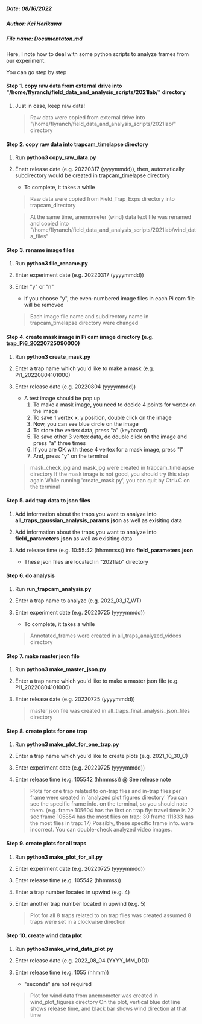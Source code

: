 ##### Date: 08/16/2022
##### Author: Kei Horikawa
##### File name: Documentaton.md



Here, I note how to deal with some python scripts to analyze frames from our experiment. 

You can go step by step


####  Step 1. copy raw data from external drive into "/home/flyranch/field_data_and_analysis_scripts/2021lab/" directory
1. Just in case, keep raw data!

	> Raw data were copied from external drive into "/home/flyranch/field_data_and_analysis_scripts/2021lab/" directory

#### Step 2. copy raw data into trapcam_timelapse directory
1. Run **python3 copy_raw_data.py**

2. Enetr release date (e.g. 20220317 (yyyymmdd)), then, automatically subdirectory would be created in trapcam_timelapse directory
   * To complete, it takes a while

	> Raw data were copied from Field_Trap_Exps directory into trapcam_directory
	
	> At the same time, anemometer (wind) data text file was renamed and copied into "/home/flyranch/field_data_and_analysis_scripts/2021lab/wind_data_files"


#### Step 3. rename image files
1. Run **python3 file_rename.py**
2. Enter experiment date (e.g. 20220317 (yyyymmdd))
3. Enter "y" or "n"
   * If you choose "y", the even-numbered image files in each Pi cam file will be removed

	> Each image file name and subdirectory name in trapcam_timelapse directory were changed

#### Step 4. create mask image in Pi cam image directory (e.g. trap_Pi6_20220725090000)
1. Run **python3 create_mask.py**
2. Enter a trap name which you'd like to make a mask (e.g. Pi1_20220804101000)
3. Enter release date (e.g. 20220804 (yyyymmdd))

   * A test image should be pop up
      1. To make a mask image, you need to decide 4 points for vertex on the image
      2. To save 1 vertex x, y position, double click on the image
      3. Now, you can see blue circle on the image
      4. To store the vertex data, press "a" (keyboard)
      5. To save other 3 vertex data,  do double click on the image and press "a" three times
      6. If you are OK with these 4 vertex for a mask image, press "l"
      7. And, press "y" on the terminal


	> mask_check.jpg and mask.jpg were created in trapcam_timelapse directory
	> If the mask image is not good, you should try this step again
	> While running 'create_mask.py', you can quit by Ctrl+C on the terminal


#### Step 5. add trap data to json files
1. Add information about the traps you want to analyze into **all_traps_gaussian_analysis_params.json** as well as exisiting data
2. Add information about the traps you want to analyze into **field_parameters.json** as well as exisiting data
3. Add release time (e.g. 10:55:42 (hh:mm:ss)) into **field_parameters.json**

	+ These json files are located in "2021lab" directory

#### Step 6. do analysis 
1. Run **run_trapcam_analysis.py**
2. Enter a trap name to analyze (e.g. 2022_03_17_WT)
3. Enter experiment date (e.g. 20220725 (yyyymmdd))
   * To complete, it takes a while
	
	> Annotated_frames were created in all_traps_analyzed_videos directory


#### Step 7. make master json file
1. Run **python3 make_master_json.py**
2. Enter a trap name which you'd like to make a master json file (e.g. Pi1_20220804101000)
3. Enter release date (e.g. 20220725 (yyyymmdd))

	> master json file was created in all_traps_final_analysis_json_files directory

#### Step 8. create plots for one trap
1. Run **python3 make_plot_for_one_trap.py**
2. Enter a trap name which you'd like to create plots (e.g. 2021_10_30_C)
3. Enter experiment date (e.g. 20220725 (yyyymmdd))
4. Enter release time (e.g. 105542 (hhmmss)) @ See release note

 	> Plots for one trap related to on-trap flies and in-trap flies per frame were created in 'analyzed plot figures directory' 
 	> You can see the specific frame info. on the terminal, so you should note them. 
 	      (e.g. frame 105604 has the first on trap fly: travel time is 22 sec
	            frame 105854 has the most flies on trap: 30
	            frame 111833 has the most flies in trap: 17)
 	> Possibly, these specific frame info. were incorrect. You can double-check analyzed video images.
 
#### Step 9. create plots for all traps
1. Run **python3 make_plot_for_all.py**
2. Enter experiment date (e.g. 20220725 (yyyymmdd))
3. Enter release time (e.g. 105542 (hhmmss))
4. Enter a trap number located in upwind (e.g. 4) 
5. Enter another trap number located in upwind (e.g. 5) 

	> Plot for all 8 traps related to on trap flies was created
	> assumed 8 traps were set in a clockwise direction
 
#### Step 10. create wind data plot
1. Run **python3 make_wind_data_plot.py**
2. Enter release date (e.g. 2022_08_04 (YYYY_MM_DD))
3. Enter release time (e.g. 1055 (hhmm)) 
   * "seconds" are not required

	> Plot for wind data from anemometer was created in wind_plot_figures directory
	> On the plot, vertical blue dot line shows release time, and black bar shows wind direction at that time
 
 
 
 

